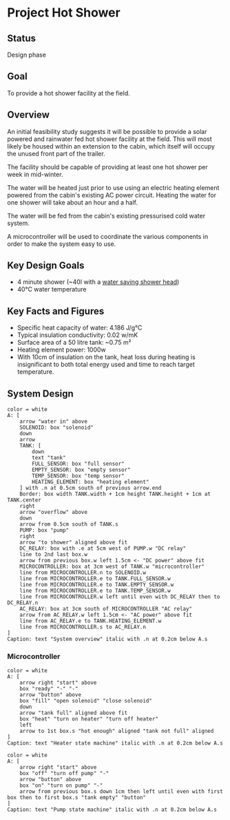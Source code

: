 # Project Hot Shower

## Status

Design phase

## Goal

To provide a hot shower facility at the field.

## Overview

An initial feasibility study suggests it will be possible to provide a solar powered and rainwater fed hot shower facility at the field. This will most likely be housed within an extension to the cabin, which itself will occupy the unused front part of the trailer.

The facility should be capable of providing at least one hot shower per week in mid-winter.

The water will be heated just prior to use using an electric heating element powered from the cabin's existing AC power circuit. Heating the water for one shower will take about an hour and a half.

The water will be fed from the cabin's existing pressurised cold water system.

A microcontroller will be used to coordinate the various components in order to make the system easy to use.
 
## Key Design Goals

- 4 minute shower (~40l with a [water saving shower head](https://www.amazon.co.uk/Lowenergie-Energy-caravan-savings-functions/dp/B00EBR3PVE/ref=sr_1_6?keywords=water%2Bsaving%2Bshower%2Bhead&qid=1676660628&sr=8-6&th=1))
- 40°C water temperature

## Key Facts and Figures

- Specific heat capacity of water: 4.186 J/g°C
- Typical insulation conductivity: 0.02 w/mK
- Surface area of a 50 litre tank: ~0.75 m²
- Heating element power: 1000w
- With 10cm of insulation on the tank, heat loss during heating is insignificant to both total energy used and time to reach target temperature.

## System Design

``` pikchr
color = white
A: [
    arrow "water in" above
    SOLENOID: box "solenoid"
    down
    arrow
    TANK: [
        down
        text "tank"
        FULL_SENSOR: box "full sensor"
        EMPTY_SENSOR: box "empty sensor"
        TEMP_SENSOR: box "temp sensor"
        HEATING_ELEMENT: box "heating element"
    ] with .n at 0.5cm south of previous arrow.end
    Border: box width TANK.width + 1cm height TANK.height + 1cm at TANK.center
    right 
    arrow "overflow" above
    down
    arrow from 0.5cm south of TANK.s
    PUMP: box "pump"
    right
    arrow "to shower" aligned above fit
    DC_RELAY: box with .e at 5cm west of PUMP.w "DC relay"
    line to 2nd last box.w
    arrow from previous box.w left 1.5cm <- "DC power" above fit
    MICROCONTROLLER: box at 3cm west of TANK.w "microcontroller"
    line from MICROCONTROLLER.n to SOLENOID.w
    line from MICROCONTROLLER.e to TANK.FULL_SENSOR.w
    line from MICROCONTROLLER.e to TANK.EMPTY_SENSOR.w
    line from MICROCONTROLLER.e to TANK.TEMP_SENSOR.w
    line from MICROCONTROLLER.w left until even with DC_RELAY then to DC_RELAY.n
    AC_RELAY: box at 3cm south of MICROCONTROLLER "AC relay"
    arrow from AC_RELAY.w left 1.5cm <- "AC power" above fit
    line from AC_RELAY.e to TANK.HEATING_ELEMENT.w
    line from MICROCONTROLLER.s to AC_RELAY.n
]
Caption: text "System overview" italic with .n at 0.2cm below A.s
```


### Microcontroller

``` pikchr
color = white
A: [
    arrow right "start" above
    box "ready" "-" "-"
    arrow "button" above
    box "fill" "open solenoid" "close solenoid"
    down
    arrow "tank full" aligned above fit
    box "heat" "turn on heater" "turn off heater"
    left
    arrow to 1st box.s "hot enough" aligned "tank not full" aligned
]
Caption: text "Heater state machine" italic with .n at 0.2cm below A.s
```

``` pikchr
color = white
A: [
    arrow right "start" above
    box "off" "turn off pump" "-"
    arrow "button" above
    box "on" "turn on pump" "-"
    arrow from previous box.s down 1cm then left until even with first box then to first box.s "tank empty" "button"
]
Caption: text "Pump state machine" italic with .n at 0.2cm below A.s
```
